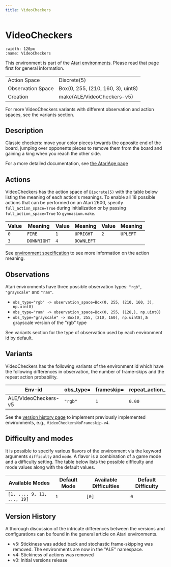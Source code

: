 ```yaml
---
title: VideoCheckers
---
```


# VideoCheckers

```{figure} ../../_static/videos/environments/video_checkers.gif
:width: 120px
:name: VideoCheckers
```

This environment is part of the <a href='..'>Atari environments</a>. Please read that page first for general information.

|                   |                                   |
|-------------------|-----------------------------------|
| Action Space      | Discrete(5)                       |
| Observation Space | Box(0, 255, (210, 160, 3), uint8) |
| Creation          | make(ALE/VideoCheckers-v5)        |

For more VideoCheckers variants with different observation and action spaces, see the variants section.

## Description

Classic checkers: move your color pieces towards the opposite end of the board, jumping over opponents pieces to remove them from the board and gaining a king when you reach the other side.

For a more detailed documentation, see [the AtariAge page](https://atariage.com/manual_html_page.php?SoftwareLabelID=579)

## Actions

VideoCheckers has the action space of `Discrete(5)` with the table below listing the meaning of each action's meanings.
To enable all 18 possible actions that can be performed on an Atari 2600, specify `full_action_space=True` during
initialization or by passing `full_action_space=True` to `gymnasium.make`.

| Value   | Meaning     | Value   | Meaning    | Value   | Meaning   |
|---------|-------------|---------|------------|---------|-----------|
| `0`     | `FIRE`      | `1`     | `UPRIGHT`  | `2`     | `UPLEFT`  |
| `3`     | `DOWNRIGHT` | `4`     | `DOWNLEFT` |         |           |

See [environment specification](../env-spec) to see more information on the action meaning.

## Observations

Atari environments have three possible observation types: `"rgb"`, `"grayscale"` and `"ram"`.

- `obs_type="rgb" -> observation_space=Box(0, 255, (210, 160, 3), np.uint8)`
- `obs_type="ram" -> observation_space=Box(0, 255, (128,), np.uint8)`
- `obs_type="grayscale" -> Box(0, 255, (210, 160), np.uint8)`, a grayscale version of the "rgb" type

See variants section for the type of observation used by each environment id by default.


## Variants

VideoCheckers has the following variants of the environment id which have the following differences in observation,
the number of frame-skips and the repeat action probability.

| Env-id               | obs_type=   | frameskip=   | repeat_action_probability=   |
|----------------------|-------------|--------------|------------------------------|
| ALE/VideoCheckers-v5 | `"rgb"`     | `1`          | `0.00`                       |

See the [version history page](https://ale.farama.org/environments/#version-history-and-naming-schemes) to implement previously implemented environments, e.g., `VideoCheckersNoFrameskip-v4`.

## Difficulty and modes

It is possible to specify various flavors of the environment via the keyword arguments `difficulty` and `mode`.
A flavor is a combination of a game mode and a difficulty setting. The table below lists the possible difficulty and mode values
along with the default values.

| Available Modes            | Default Mode   | Available Difficulties   | Default Difficulty   |
|----------------------------|----------------|--------------------------|----------------------|
| `[1, ..., 9, 11, ..., 19]` | `1`            | `[0]`                    | `0`                  |

## Version History

A thorough discussion of the intricate differences between the versions and configurations can be found in the general article on Atari environments.

* v5: Stickiness was added back and stochastic frame-skipping was removed. The environments are now in the "ALE" namespace.
* v4: Stickiness of actions was removed
* v0: Initial versions release
